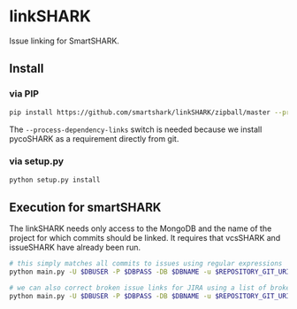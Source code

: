 # linkSHARK

Issue linking for SmartSHARK. 

## Install

### via PIP
```bash
pip install https://github.com/smartshark/linkSHARK/zipball/master --process-dependency-links
```
The ```--process-dependency-links``` switch is needed because we install pycoSHARK as a requirement directly from git.

### via setup.py
```bash
python setup.py install
```

## Execution for smartSHARK

The linkSHARK needs only access to the MongoDB and the name of the project for which commits should be linked. 
It requires that vcsSHARK and issueSHARK have already been run.

```bash
# this simply matches all commits to issues using regular expressions
python main.py -U $DBUSER -P $DBPASS -DB $DBNAME -u $REPOSITORY_GIT_URI -a $AUTHENTICATION_DB -n $PROJECT_NAME

# we can also correct broken issue links for JIRA using a list of broken names and the correct name
python main.py -U $DBUSER -P $DBPASS -DB $DBNAME -u $REPOSITORY_GIT_URI -a $AUTHENTICATION_DB -n $PROJECT_NAME --broken-keys PROJEKT --correct-key PROJECT
```
